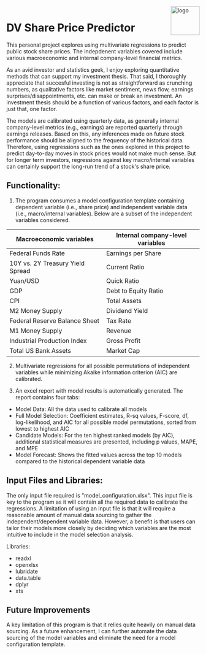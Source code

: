 <img align = "right" width="75" alt="logo" src="https://user-images.githubusercontent.com/97678601/149636901-fb79e698-7c0e-47fb-bb88-033785485fc7.png"> 

# DV Share Price Predictor
This personal project explores using multivariate regressions to predict public stock share prices. The indepdenent variables covered include various macroeconomic and internal company-level financial metrics. 

As an avid investor and statistics geek, I enjoy exploring quantitative methods that can support my investment thesis. That said, I thoroughly appreciate that succesful investing is not as straightforward as crunching numbers, as qualitative factors like market sentiment, news flow, earnings surprises/disappointments, etc. can make or break an investment. An investment thesis should be a function of various factors, and each factor is just that, one factor.

The models are calibrated using quarterly data, as generally internal company-level metrics (e.g., earnings) are reported quarterly through earnings releases. Based on this, any inferences made on future stock performance should be aligned to the frequency of the historical data. Therefore, using regressions such as the ones explored in this project to predict day-to-day moves in stock prices would not make much sense. But for longer term investors, regressions against key macro/internal variables can certainly support the long-run trend of a stock's share price. 

## Functionality:
1. The program consumes a model configuration template containing dependent variable (i.e., share price) and independent variable data (i.e., macro/internal variables). Below are a subset of the independent variables considered.

Macroeconomic variables  | Internal company-level variables
------------- | -------------
Federal Funds Rate | Earnings per Share
10Y vs. 2Y Treasury Yield Spread  | Current Ratio
Yuan/USD | Quick Ratio
GDP | Debt to Equity Ratio
CPI | Total Assets
M2 Money Supply | Dividend Yield
Federal Reserve Balance Sheet | Tax Rate
M1 Money Supply | Revenue
Industrial Production Index | Gross Profit
Total US Bank Assets | Market Cap

2. Multivariate regressions for all possible permutations of independent variables while minimizing Akaike information criterion (AIC) are calibrated.

3. An excel report with model results is automatically generated. The report contains four tabs: 
  - Model Data: All the data used to calibrate all models
  - Full Model Selection: Coefficient estimates, R-sq values, F-score, df, log-likelihood, and AIC for all possible model permutations, sorted from lowest to highest AIC
  - Candidate Models: For the ten highest ranked models (by AIC), additional statistical measures are presented, including p values, MAPE, and MPE
  - Model Forecast: Shows the fitted values across the top 10 models compared to the historical dependent variable data

## Input Files and Libraries:
The only input file required is "model_configuration.xlsx". This input file is key to the program as it will contain all the required data to calibrate the regressions. A limitation of using an input file is that it will require a reasonable amount of manual data sourcing to gather the independent/dependent variable data. However, a benefit is that users can tailor their models more closely by deciding which variables are the most intuitive to include in the model selection analysis. 

Libraries:
  - readxl
  - openxlsx
  - lubridate
  - data.table
  - dplyr
  - xts

## Future Improvements
A key limitation of this program is that it relies quite heavily on manual data sourcing. As a future enhancement, I can further automate the data sourcing of the model variables and eliminate the need for a model configuration template.
